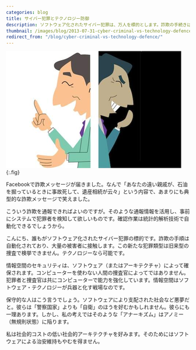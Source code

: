 ```yaml
---
categories: blog
title: サイバー犯罪とテクノロジー防御
description: ソフトウェア化されたサイバー犯罪は、万人を標的とします。詐欺の手続きは自動化されています。この新たな犯罪は、旧来型の捜査による検挙がこんなんですが、テクノロジーにはそれが可能です。
thumbnail: /images/blog/2013-07-31-cyber-criminal-vs-technology-defence/thumbnail.png
redirect_from: "/blog/cyber-criminal-vs-technology-defence/"
---
```


![](/images/blog/2013-07-31-cyber-criminal-vs-technology-defence/betrayal.jpg){:.fig}

Facebookで詐欺メッセージが届きました。なんで「あなたの遠い親戚が、石油を掘っているときに事故死して、遺産相続が云々」という内容で、あまりにも典型的な詐欺メッセージで笑えました。

こういう詐欺を通報できればよいのですが。そのような通報情報を活用し、事前にシステムで犯罪者を検知して欲しいものです。確認作業は統計的解析技術で自動化できるでしょうから。

こんにち、誰もがソフトウェア化されたサイバー犯罪の標的です。詐欺の手順は自動化されており、大量の被害者に接触します。この新たな犯罪類型は旧来型の捜査で検挙できません。テクノロジーなら可能です。

情報空間のセキュリティは、ソフトウェア（またはアーキテクチャ）によって確保されます。コンピューターを使わない人間の捜査官によってではありません。犯罪者と捜査官は共にコンピューターで能力を強化しています。情報空間はソフトウェア・テクノロジーが兵器と化す戦場なのです。

保守的な人はこう言うでしょう。ソフトウェアにより支配された社会など悪夢だと。彼らは「警察国家」よりも「自衛」のほうを好むかもしれません。彼らにも一理あります。しかし、私の考えではそのような「アナーキズム」はアノミー（無規則状態）に陥ります。

私は社会的コストの低い社会的アーキテクチャを好みます。そのためにはソフトウェアによる治安維持もやむを得ません。
